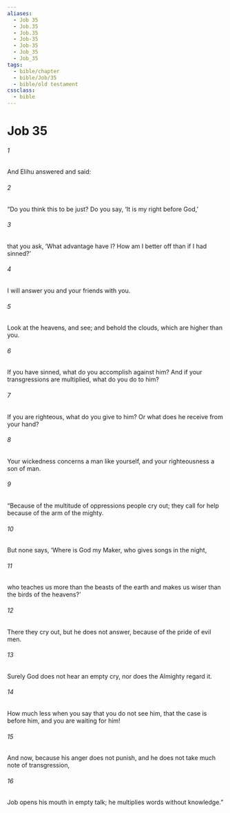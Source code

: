 ```yaml
---
aliases:
  - Job 35
  - Job.35
  - Job.35
  - Job-35
  - Job-35
  - Job_35
  - Job_35
tags:
  - bible/chapter
  - bible/Job/35
  - bible/old testament
cssclass:
  - bible
---
```


# Job 35

###### 1
And Elihu answered and said:
###### 2
“Do you think this to be just? Do you say, ‘It is my right before God,’
###### 3
that you ask, ‘What advantage have I? How am I better off than if I had sinned?’
###### 4
I will answer you and your friends with you.
###### 5
Look at the heavens, and see; and behold the clouds, which are higher than you.
###### 6
If you have sinned, what do you accomplish against him? And if your transgressions are multiplied, what do you do to him?
###### 7
If you are righteous, what do you give to him? Or what does he receive from your hand?
###### 8
Your wickedness concerns a man like yourself, and your righteousness a son of man.
###### 9
“Because of the multitude of oppressions people cry out; they call for help because of the arm of the mighty.
###### 10
But none says, ‘Where is God my Maker, who gives songs in the night,
###### 11
who teaches us more than the beasts of the earth and makes us wiser than the birds of the heavens?’
###### 12
There they cry out, but he does not answer, because of the pride of evil men.
###### 13
Surely God does not hear an empty cry, nor does the Almighty regard it.
###### 14
How much less when you say that you do not see him, that the case is before him, and you are waiting for him!
###### 15
And now, because his anger does not punish, and he does not take much note of transgression,
###### 16
Job opens his mouth in empty talk; he multiplies words without knowledge.”


